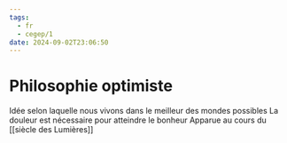 ```yaml
---
tags:
  - fr
  - cegep/1
date: 2024-09-02T23:06:50
---
```


# Philosophie optimiste

Idée selon laquelle nous vivons dans le meilleur des mondes possibles
La douleur est nécessaire pour atteindre le bonheur
Apparue au cours du [[siècle des Lumières]]
